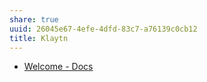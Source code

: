 ```yaml
---
share: true
uuid: 26045e67-4efe-4dfd-83c7-a76139c0cb12
title: Klaytn
---
```

* [Welcome -  Docs](https://docs.klaytn.com/)